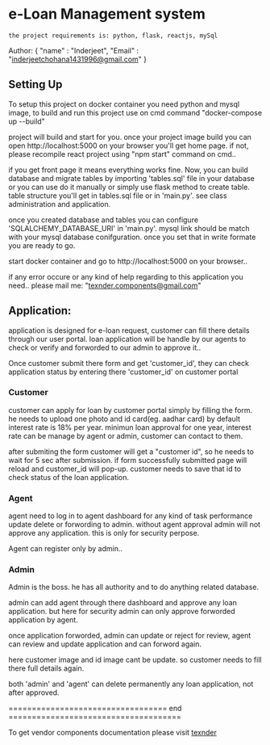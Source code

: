 # e-Loan Management system

	the project requirements is: python, flask, reactjs, mySql

Author:
{ 
	"name" : "Inderjeet",
	 "Email" : "inderjeetchohana1431996@gmail.com" 
}

## Setting Up

To setup this project on docker container you need python and mysql image, to build and run this project use on cmd command  "docker-compose up --build"

project will build and start for you. once your project image build you can open http://localhost:5000 on your browser you'll get home page. if not, please recompile react project using "npm start" command on cmd..

if you get front page it means everything works fine. Now, you can build database and migrate tables by importing 'tables.sql' file  in your database or you can use do it manually or simply use flask method to create table. table structure you'll get in tables.sql file or in 'main.py'. see class administration and application.

once you created database and tables you can configure 'SQLALCHEMY_DATABASE_URI' in 'main.py'. mysql link should be match with your mysql database conifguration. once you set that in write formate you are ready to go.

start docker container and go to http://localhost:5000 on your browser..

if any error occure or any kind of help regarding to this application you need.. please mail me: "texnder.components@gmail.com"

## Application:

application is designed for e-loan request, customer can fill there details through our user portal. loan application will be handle by our agents to check or verify and forworded to our admin to approve it.. 

Once customer submit there form and get 'customer_id', they can check application status by entering there 'customer_id' on customer portal  

### Customer

customer can apply for loan by customer portal simply by filling the form. he needs to upload one photo and id card(eg. aadhar card) by default interest rate is 18% per year. minimun loan approval for one year, interest rate can be manage by agent or admin, customer can contact to them.

after submiting the form customer will get a "customer id", so he needs to wait for 5 sec after submission. if form successfully  submitted page will reload and customer_id will pop-up. customer needs to save that id to check status of the loan application.

### Agent

agent need to log in to agent dashboard for any kind of task performance update delete or forwording to admin. without agent approval admin will not approve any application. this is only for security perpose.

Agent can register only by admin.. 

### Admin 

Admin is the boss. he has all authority and to do anything related database.

admin can add agent through there dashboard and approve any loan application. but here for security admin can only approve forworded application by agent. 

once application forworded, admin can update or reject for review, agent can review and update application and can forword again. 

here customer image and id image cant be update. so customer needs to fill there full details again. 

both 'admin' and 'agent' can delete permanently any loan application, not after approved. 


================================== end =====================================

To get vendor components documentation please visit [texnder](http://texnder.com/)

